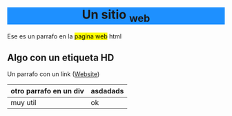 
 <head>
 <link rel="icon" type="image/png" href="/icon.png">
 </head>
 </html>
  

  <h1 style="text-align:center; background-color:DodgerBlue;">Un sitio <sub>web</sub> </h1>
  <div>
   <p> Ese es un parrafo en la <mark>pagina web</mark> html</p>
  </div>
  <div>
   <h2>Algo con un etiqueta HD</h2>
  </div>
  <div>
   <p>Un parrafo con un link (<a href="https://skoll43.github.io/texto/">Website</a>)</p>
  </div>

|otro parrafo en un  div|asdadads|
|-----------------------|--------|
|muy util               |ok      |


   


<!--stackedit_data:
eyJoaXN0b3J5IjpbMTEzNDE5NTI2OSwxMzA1ODIzMDI1LC0xOD
M0NDM5Mzc3LC0xODM0NDM5Mzc3LC0xODUxMjk4NTRdfQ==
-->